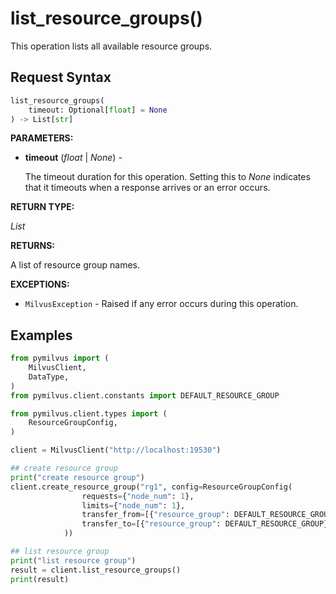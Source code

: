 # list_resource_groups()

This operation lists all available resource groups.

## Request Syntax

```python
list_resource_groups(
    timeout: Optional[float] = None
) -> List[str]
```

**PARAMETERS:**

- **timeout** (*float* | *None*) - 

    The timeout duration for this operation. Setting this to *None* indicates that it timeouts when a response arrives or an error occurs.

**RETURN TYPE:**

*List*

**RETURNS:**

A list of resource group names.

**EXCEPTIONS:**

- `MilvusException` - Raised if any error occurs during this operation.

## Examples

```python
from pymilvus import (
    MilvusClient,
    DataType,
)
from pymilvus.client.constants import DEFAULT_RESOURCE_GROUP

from pymilvus.client.types import (
    ResourceGroupConfig,
)

client = MilvusClient("http://localhost:19530")

## create resource group
print("create resource group")
client.create_resource_group("rg1", config=ResourceGroupConfig(
                requests={"node_num": 1},
                limits={"node_num": 1},
                transfer_from=[{"resource_group": DEFAULT_RESOURCE_GROUP}],
                transfer_to=[{"resource_group": DEFAULT_RESOURCE_GROUP}],
            ))

## list resource group
print("list resource group")
result = client.list_resource_groups()
print(result)
```
